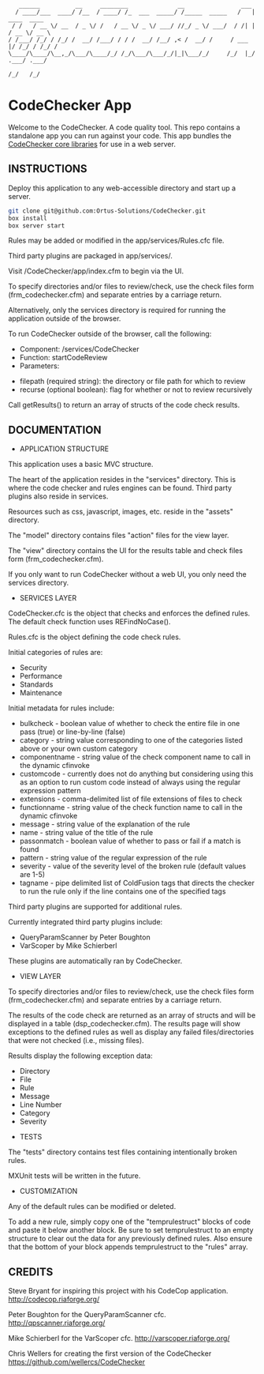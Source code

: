 ```
   ______          __     ________              __                ___              
  / ____/___  ____/ /__  / ____/ /_  ___  _____/ /_____  _____   /   |  ____  ____ 
 / /   / __ \/ __  / _ \/ /   / __ \/ _ \/ ___/ //_/ _ \/ ___/  / /| | / __ \/ __ \
/ /___/ /_/ / /_/ /  __/ /___/ / / /  __/ /__/ ,< /  __/ /     / ___ |/ /_/ / /_/ /
\____/\____/\__,_/\___/\____/_/ /_/\___/\___/_/|_|\___/_/     /_/  |_/ .___/ .___/ 
                                                                    /_/   /_/     
```

# CodeChecker App

Welcome to the CodeChecker.  A code quality tool.  This repo contains a standalone app you can run against your code.
This app bundles the [CodeChecker core libraries](https://github.com/coldbox-modules/codechecker-core) for use in a web server.

## INSTRUCTIONS

Deploy this application to any web-accessible directory and start up a server.

```bash
git clone git@github.com:Ortus-Solutions/CodeChecker.git
box install
box server start
```

Rules may be added or modified in the app/services/Rules.cfc file.

Third party plugins are packaged in app/services/.

Visit <your-web-root>/CodeChecker/app/index.cfm to begin via the UI.

To specify directories and/or files to review/check, use the check files form (frm_codechecker.cfm) and separate entries by a carriage return.

Alternatively, only the services directory is required for running the application outside of the browser.

To run CodeChecker outside of the browser, call the following:
* Component: /services/CodeChecker
* Function: startCodeReview
* Parameters:
- filepath (required string): the directory or file path for which to review
- recurse (optional boolean): flag for whether or not to review recursively

Call getResults() to return an array of structs of the code check results.

## DOCUMENTATION

- APPLICATION STRUCTURE

This application uses a basic MVC structure.

The heart of the application resides in the "services" directory. This is where the code checker and rules engines can be found. Third party plugins also reside in services.

Resources such as css, javascript, images, etc. reside in the "assets" directory.

The "model" directory contains files "action" files for the view layer.

The "view" directory contains the UI for the results table and check files form (frm_codechecker.cfm).

If you only want to run CodeChecker without a web UI, you only need the services directory.

- SERVICES LAYER

CodeChecker.cfc is the object that checks and enforces the defined rules. The default check function uses REFindNoCase().

Rules.cfc is the object defining the code check rules.

Initial categories of rules are:
* Security
* Performance
* Standards
* Maintenance

Initial metadata for rules include:
* bulkcheck - boolean value of whether to check the entire file in one pass (true) or line-by-line (false)
* category - string value corresponding to one of the categories listed above or your own custom category
* componentname - string value of the check component name to call in the dynamic cfinvoke
* customcode - currently does not do anything but considering using this as an option to run custom code instead of always using the regular expression pattern
* extensions - comma-delimited list of file extensions of files to check
* functionname - string value of the check function name to call in the dynamic cfinvoke
* message - string value of the explanation of the rule
* name - string value of the title of the rule
* passonmatch - boolean value of whether to pass or fail if a match is found
* pattern - string value of the regular expression of the rule
* severity - value of the severity level of the broken rule (default values are 1-5)
* tagname - pipe delimited list of ColdFusion tags that directs the checker to run the rule only if the line contains one of the specified tags

Third party plugins are supported for additional rules.

Currently integrated third party plugins include:

* QueryParamScanner by Peter Boughton
* VarScoper by Mike Schierberl

These plugins are automatically ran by CodeChecker.

- VIEW LAYER

To specify directories and/or files to review/check, use the check files form (frm_codechecker.cfm) and separate entries by a carriage return.

The results of the code check are returned as an array of structs and will be displayed in a table (dsp_codechecker.cfm). The results page will show exceptions to the defined rules as well as display any failed files/directories that were not checked (i.e., missing files).

Results display the following exception data:
* Directory
* File
* Rule
* Message
* Line Number
* Category
* Severity

- TESTS

The "tests" directory contains test files containing intentionally broken rules.

MXUnit tests will be written in the future.

- CUSTOMIZATION

Any of the default rules can be modified or deleted.

To add a new rule, simply copy one of the "temprulestruct" blocks of code and paste it below another block.
Be sure to set temprulestruct to an empty structure to clear out the data for any previously defined rules.
Also ensure that the bottom of your block appends temprulestruct to the "rules" array.

## CREDITS

Steve Bryant for inspiring this project with his CodeCop application.
http://codecop.riaforge.org/

Peter Boughton for the QueryParamScanner cfc.
http://qpscanner.riaforge.org/

Mike Schierberl for the VarScoper cfc.
http://varscoper.riaforge.org/

Chris Wellers for creating the first version of the CodeChecker
https://github.com/wellercs/CodeChecker